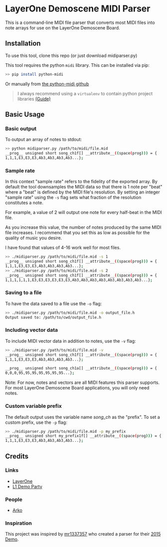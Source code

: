 # LayerOne Demoscene MIDI Parser

This is a command-line MIDI file parser that converts most MIDI files into note arrays for use on the LayerOne Demoscene Board.

## Installation
To use this tool, clone this repo (or just download midiparser.py)

This tool requires the python `midi` library. This can be installed via pip:
```bash
>> pip install python-midi
```

Or manually from [the python-midi github](https://github.com/vishnubob/python-midi)

> I always recommend using a `virtualenv` to contain python project libraries [(Guide)](http://docs.python-guide.org/en/latest/dev/virtualenvs/)

## Basic Usage
### Basic output
To output an array of notes to stdout:
```bash
>> python midiparser.py /path/to/midi/file.mid
__prog__ unsigned short song_ch1f[] __attribute__((space(prog))) = {
1,1,1,E3,E3,E3,Ab3,Ab3,Ab3,Ab3...};
```

### Sample rate
In this context "sample rate" refers to the fidelity of the exported array. By default the tool downsamples the MIDI data so that there is 1 note per "beat" where a "beat" is defined by the MIDI file's resolution. By setting an integer "sample rate" using the `-s` flag sets what fraction of the resolution constitutes a note.

For example, a value of 2 will output one note for every half-beat in the MIDI file.

As you increase this value, the number of notes produced by the same MIDI file increases. I recommend that you set this as low as possible for the quality of music you desire.

I have found that values of 4-16 work well for most files.

```bash
>> ./midiparser.py /path/to/midi/file.mid -s 1
__prog__ unsigned short song_ch1f[] __attribute__((space(prog))) = {
1,1,1,E3,E3,E3,Ab3,Ab3,Ab3,Ab3...};
>> ./midiparser.py /path/to/midi/file.mid -s 2
__prog__ unsigned short song_ch1f[] __attribute__((space(prog))) = {
1,1,1,1,1,1,E3,E3,E3,E3,E3,E3,Ab3,Ab3,Ab3,Ab3,Ab3,Ab3,Ab3,Ab3...};
```

### Saving to a file
To have the data saved to a file use the `-o` flag:
```bash
>> ./midiparser.py /path/to/midi/file.mid -o output_file.h
Output saved to: /path/to/cwd/output_file.h
```

### Including vector data
To include MIDI vector data in addition to notes, use the `-v` flag:
```bash
>> ./midiparser.py /path/to/midi/file.mid -v
__prog__ unsigned short song_ch1f[] __attribute__((space(prog))) = {
1,1,1,E3,E3,E3,Ab3,Ab3,Ab3,Ab3...};

__prog__ unsigned short song_ch1a[] __attribute__((space(prog))) = {
0,0,0,95,95,95,95,95,95,95...};
```
Note: For now, notes and vectors are all MIDI features this parser supports. For most LayerOne Demoscene Board applications, you will only need notes.

### Custom variable prefix
The default output uses the variable name _song_ch_ as the "prefix". To set a custom prefix, use the `-p` flag:
```bash
>> ./midiparser.py /path/to/midi/file.mid -p my_prefix
__prog__ unsigned short my_prefix1f[] __attribute__((space(prog))) = {
1,1,1,E3,E3,E3,Ab3,Ab3,Ab3,Ab3...};
```

## Credits
### Links
* [LayerOne](http://www.layerone.org)
* [L1 Demo Party](http://l1demo.org/)

### People
* [Arko](https://github.com/arkorobotics)

### Inspiration
This project was inspired by [mr1337357](https://github.com/mr1337357) who created a parser for their [2015 Demo](https://github.com/mr1337357/layerone-demo).
